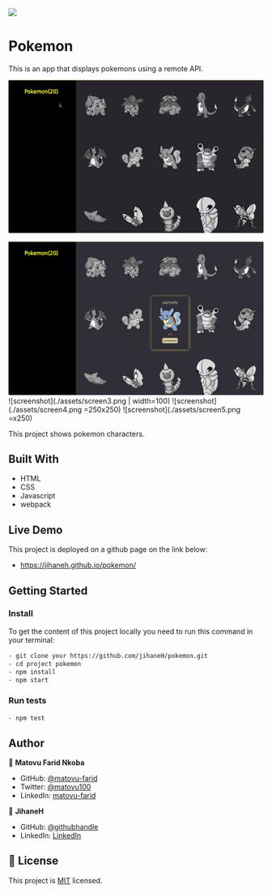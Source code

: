 ![](https://img.shields.io/badge/Microverse-blueviolet)

# Pokemon

This is an app that displays pokemons using a remote API.

![screenshot](./assets/pokemon.gif)

![<img src="./assets/screen1.png" width="200">](./assets/screen1.png)
![screenshot](./assets/screen3.png | width=100)
![screenshot](./assets/screen4.png =250x250)
![screenshot](./assets/screen5.png =x250)

This project shows pokemon characters.

## Built With

- HTML
- CSS
- Javascript
- webpack

## Live Demo

This project is deployed on a github page on the link below:

- https://jihaneh.github.io/pokemon/

## Getting Started

### Install

To get the content of this project locally you need to run this command in your terminal:

```
- git clone your https://github.com/jihaneH/pokemon.git
- cd project pokemon
- npm install
- npm start
```

### Run tests

```
- npm test
```

## Author

👤 **Matovu Farid Nkoba**

- GitHub: [@matovu-farid](https://github.com/matovu-farid)
- Twitter: [@matovu100](https://twitter.com/matovu100)
- LinkedIn: [matovu-farid](https://www.linkedin.com/in/matovu-farid-48b80257)

👤 **JihaneH**

- GitHub: [@githubhandle](https://github.com/jihaneH)
- LinkedIn: [LinkedIn](https://www.linkedin.com/in/jihanne/)

## 📝 License

This project is [MIT](./MIT.md) licensed.
